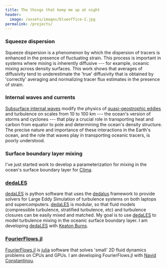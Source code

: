 ```yaml
---
title: The things that keep me up at night
header:
  image: /assets/images/blueoffice-2.jpg
permalink: /projects/
---
```


### Squeeze dispersion

Squeeze dispersion is a phenomenon by which the dispersion of tracers
is enhanced in the presence of fluctuating strain. 
This process is important in systems where mixing is inherently diffusive 
--- for example, oceanic mixing across density surfaces. 
This work shows that averages of diffusivity tend to 
underestimate the 'true' diffusivity that is obtained by 'correctly'
averaging and normalizing tracer flux estimates in the presence of strain.

### Internal waves and currents

[Subsurface internal waves] modify the physics of [quasi-geostrophic eddies]
and turbulence on scales from 10 to 100 km ---
the ocean's version of storms and cyclones --- that play 
a crucial role in transporting heat and carbon from equator to pole and 
determining the ocean's density structure. The precise nature and importance
of these interactions in the Earth's ocean, and the role that waves
play in transporting oceanic tracers, is poorly understood.

### Surface boundary layer mixing

I've just started work to develop a parameterization for mixing 
in the ocean's surface boundary layer for [Clima].

### [dedaLES]

[dedaLES] is python software that uses the [dedalus] framework 
to provide solvers for Large Eddy Simulation of turbulence systems
on both laptops and supercomputers. [dedaLES] is modular, so that
fluid models (compressible turbulence, stratified turbulence, etc) 
and turbulence closures can be easily mixed and matched. 
My goal is to use [dedaLES] to model turbulence mixing in the oceanic 
surface boundary layer. I am developing [dedaLES] with [Keaton Burns].

### [FourierFlows.jl] 

[FourierFlows.jl] is [julia] software that solves 'small' 2D fluid 
dynamics problems on CPUs and GPUs. I am developing FourierFlows.jl
with [Navid Constantinou].

[Subsurface internal waves]: http://www.livescience.com/42459-huge-ocean-internal-waves-explained.html
[quasi-geostrophic eddies]: https://en.wikipedia.org/wiki/Geostrophic_current
[FourierFlows.jl]: https://github.com/FourierFlows/FourierFlows.jl
[Navid Constantinou]: http://www.navidconstantinou.com
[manuscript on Squeeze Dispersion]: https://glwagner.github.io/assets/pdf/squeezedispersiondraft.pdf
[Clima]: https://clima.caltech.edu
[julia]: https://julialang.org
[dedaLES]: https://github.com/glwagner/dedaLES
[dedalus]: http://dedalus-project.org
[Keaton Burns]: http://keaton-burns.com
